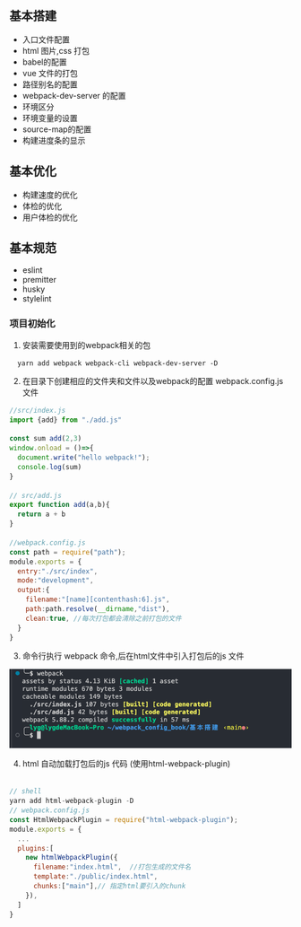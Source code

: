## 基本搭建
- 入口文件配置
- html 图片,css 打包
- babel的配置
- vue 文件的打包
- 路径别名的配置
- webpack-dev-server 的配置
- 环境区分
- 环境变量的设置
- source-map的配置
- 构建进度条的显示

## 基本优化
- 构建速度的优化
- 体检的优化
- 用户体检的优化

## 基本规范
- eslint
- premitter
- husky
- stylelint

### 项目初始化
1. 安装需要使用到的webpack相关的包
```
  yarn add webpack webpack-cli webpack-dev-server -D
```
2. 在目录下创建相应的文件夹和文件以及webpack的配置 webpack.config.js 文件
```javascript
//src/index.js
import {add} from "./add.js"

const sum add(2,3)
window.onload = ()=>{
  document.write("hello webpack!");
  console.log(sum)
}

// src/add.js
export function add(a,b){
  return a + b
}

//webpack.config.js
const path = require("path");
module.exports = {
  entry:"./src/index",
  mode:"development",
  output:{
    filename:"[name][contenthash:6].js",
    path:path.resolve(__dirname,"dist"),
    clean:true, //每次打包都会清除之前打包的文件
  }
}
```
3. 命令行执行 webpack 命令,后在html文件中引入打包后的js 文件

![打包过程](./img//截屏2023-08-24%2011.22.26.png)

4. html 自动加载打包后的js 代码 (使用html-webpack-plugin)

``` javascript

// shell 
yarn add html-webpack-plugin -D
// webpack.config.js
const HtmlWebpackPlugin = require("html-webpack-plugin");
module.exports = {
  ...
  plugins:[
    new htmlWebpackPlugin({
      filename:"index.html",  //打包生成的文件名
      template:"./public/index.html",
      chunks:["main"],// 指定html要引入的chunk 
    }),
  ]
}

